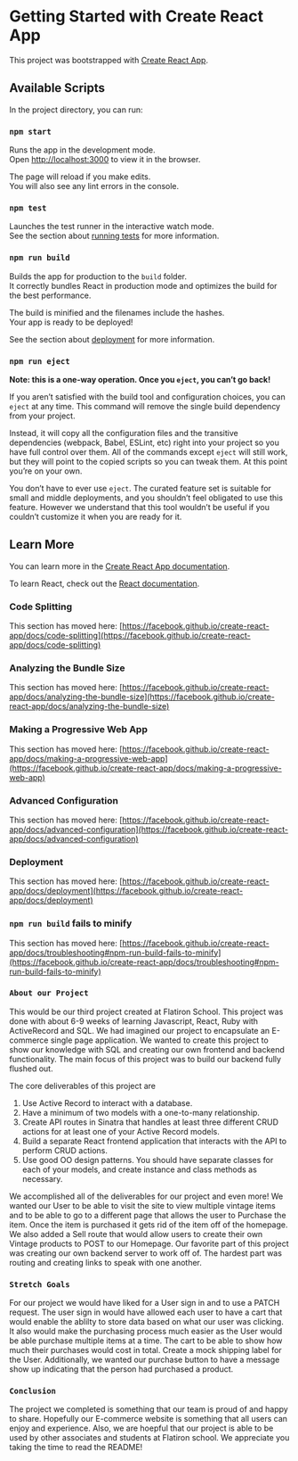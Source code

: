 # Getting Started with Create React App

This project was bootstrapped with [Create React App](https://github.com/facebook/create-react-app).

## Available Scripts

In the project directory, you can run:

### `npm start`

Runs the app in the development mode.\
Open [http://localhost:3000](http://localhost:3000) to view it in the browser.

The page will reload if you make edits.\
You will also see any lint errors in the console.

### `npm test`

Launches the test runner in the interactive watch mode.\
See the section about [running tests](https://facebook.github.io/create-react-app/docs/running-tests) for more information.

### `npm run build`

Builds the app for production to the `build` folder.\
It correctly bundles React in production mode and optimizes the build for the best performance.

The build is minified and the filenames include the hashes.\
Your app is ready to be deployed!

See the section about [deployment](https://facebook.github.io/create-react-app/docs/deployment) for more information.

### `npm run eject`

**Note: this is a one-way operation. Once you `eject`, you can’t go back!**

If you aren’t satisfied with the build tool and configuration choices, you can `eject` at any time. This command will remove the single build dependency from your project.

Instead, it will copy all the configuration files and the transitive dependencies (webpack, Babel, ESLint, etc) right into your project so you have full control over them. All of the commands except `eject` will still work, but they will point to the copied scripts so you can tweak them. At this point you’re on your own.

You don’t have to ever use `eject`. The curated feature set is suitable for small and middle deployments, and you shouldn’t feel obligated to use this feature. However we understand that this tool wouldn’t be useful if you couldn’t customize it when you are ready for it.

## Learn More

You can learn more in the [Create React App documentation](https://facebook.github.io/create-react-app/docs/getting-started).

To learn React, check out the [React documentation](https://reactjs.org/).

### Code Splitting

This section has moved here: [https://facebook.github.io/create-react-app/docs/code-splitting](https://facebook.github.io/create-react-app/docs/code-splitting)

### Analyzing the Bundle Size

This section has moved here: [https://facebook.github.io/create-react-app/docs/analyzing-the-bundle-size](https://facebook.github.io/create-react-app/docs/analyzing-the-bundle-size)

### Making a Progressive Web App

This section has moved here: [https://facebook.github.io/create-react-app/docs/making-a-progressive-web-app](https://facebook.github.io/create-react-app/docs/making-a-progressive-web-app)

### Advanced Configuration

This section has moved here: [https://facebook.github.io/create-react-app/docs/advanced-configuration](https://facebook.github.io/create-react-app/docs/advanced-configuration)

### Deployment

This section has moved here: [https://facebook.github.io/create-react-app/docs/deployment](https://facebook.github.io/create-react-app/docs/deployment)

### `npm run build` fails to minify

This section has moved here: [https://facebook.github.io/create-react-app/docs/troubleshooting#npm-run-build-fails-to-minify](https://facebook.github.io/create-react-app/docs/troubleshooting#npm-run-build-fails-to-minify)


### `About our Project`
This would be our third project created at Flatiron School. This project was done with about 6-9 weeks of learning Javascript, React, Ruby with ActiveRecord and SQL. We had imagined our project to encapsulate an E-commerce single page application. We wanted to create this project to show our knowledge with SQL and creating our own frontend and backend functionality. The main focus of this project was to build our backend fully flushed out. 

The core deliverables of this project are

1. Use Active Record to interact with a database.
2. Have a minimum of two models with a one-to-many relationship.
3. Create API routes in Sinatra that handles at least three different CRUD actions for at least one of your Active Record models.
4. Build a separate React frontend application that interacts with the API to perform CRUD actions.
5. Use good OO design patterns. You should have separate classes for each of your models, and create instance and class methods as necessary.

We accomplished all of the deliverables for our project and even more! We wanted our User to be able to visit the site to view multiple vintage items and to be able to go to a different page that allows the user to Purchase the item. Once the item is purchased it gets rid of the item off of the homepage. We also added a Sell route that would allow users to create their own Vintage products to POST to our Homepage. Our favorite part of this project was creating our own backend server to work off of. The hardest part was routing and creating links to speak with one another. 

### `Stretch Goals`
For our project we would have liked for a User sign in and to use a PATCH request. The user sign in would have allowed each user to have a cart that would enable the ablilty to store data based on what our user was clicking. It also would make the purchasing process much easier as the User would be able purchase multiple items at a time. The cart to be able to show how much their purchases would cost in total. Create a mock shipping label for the User. Additionally, we wanted our purchase button to have a message show up indicating that the person had purchased a product. 

### `Conclusion`
The project we completed is something that our team is proud of and happy to share. Hopefully our E-commerce website is something that all users can enjoy and experience. Also, we are hoepful that our project is able to be used by other associates and students at Flatiron school. We appreciate you taking the time to read the README!
